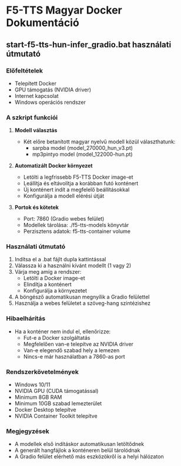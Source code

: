 # F5-TTS Magyar Docker Dokumentáció

## start-f5-tts-hun-infer_gradio.bat használati útmutató

### Előfeltételek
- Telepített Docker
- GPU támogatás (NVIDIA driver)
- Internet kapcsolat
- Windows operációs rendszer

### A szkript funkciói

1. **Modell választás**
   - Két előre betanított magyar nyelvű modell közül választhatunk:
     - sarpba model (model_270000_hun_v3.pt)
     - mp3pintyo model (model_122000-hun.pt)

2. **Automatizált Docker környezet**
   - Letölti a legfrissebb F5-TTS Docker image-et
   - Leállítja és eltávolítja a korábban futó konténert
   - Új konténert indít a megfelelő beállításokkal
   - Konfigurálja a modell elérési útját

3. **Portok és kötetek**
   - Port: 7860 (Gradio webes felület)
   - Modellek tárolása: ./f5-tts-models könyvtár
   - Perzisztens adatok: f5-tts-container volume

### Használati útmutató

1. Indítsa el a .bat fájlt dupla kattintással
2. Válassza ki a használni kívánt modellt (1 vagy 2)
3. Várja meg amíg a rendszer:
   - Letölti a Docker image-et
   - Elindítja a konténert
   - Konfigurálja a környezetet
4. A böngésző automatikusan megnyílik a Gradio felülettel
5. Használja a webes felületet a szöveg-hang szintézishez

### Hibaelhárítás

- Ha a konténer nem indul el, ellenőrizze:
  - Fut-e a Docker szolgáltatás
  - Megfelelően van-e telepítve az NVIDIA driver
  - Van-e elegendő szabad hely a lemezen
  - Nincs-e már használatban a 7860-as port

### Rendszerkövetelmények

- Windows 10/11
- NVIDIA GPU (CUDA támogatással)
- Minimum 8GB RAM
- Minimum 10GB szabad lemezterület
- Docker Desktop telepítve
- NVIDIA Container Toolkit telepítve

### Megjegyzések

- A modellek első indításkor automatikusan letöltődnek
- A generált hangfájlok a konténeren belül tárolódnak
- A Gradio felület elérhető más eszközökről is a helyi hálózaton
